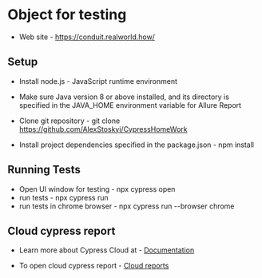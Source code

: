 # Object for testing
- Web site - https://conduit.realworld.how/

## Setup
- Install node.js - JavaScript runtime environment
- Make sure Java version 8 or above installed, and its directory is specified in the JAVA_HOME environment variable for Allure Report
- Clone git repository - git clone https://github.com/AlexStoskyi/CypressHomeWork

- Install project dependencies specified in the package.json - npm install

## Running Tests
- Open UI window for testing - npx cypress open 
- run tests - npx cypress run
- run tests in chrome browser - npx cypress run --browser chrome

## Cloud cypress report
- Learn more about Cypress Cloud at - [Documentation](https://docs.cypress.io/guides/overview/why-cypress)

- To open cloud cypress report - [Cloud reports](https://cloud.cypress.io/organizations/c96bd102-a6a3-4258-ba8e-19c794d60176/projects)


